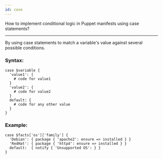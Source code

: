 ```yaml
---
id: case
---
```


How to implement conditional logic in Puppet manifests using case statements?

---

By using case statements to match a variable's value against several possible conditions.

### Syntax:
```puppet
case $variable {
  'value1': {
    # code for value1
  }
  'value2': {
    # code for value2
  }
  default: {
    # code for any other value
  }
}
```

### Example:
```puppet
case $facts['os']['family'] {
  'Debian': { package { 'apache2': ensure => installed } }
  'RedHat': { package { 'httpd': ensure => installed } }
  default:  { notify { 'Unsupported OS': } }
}
```
